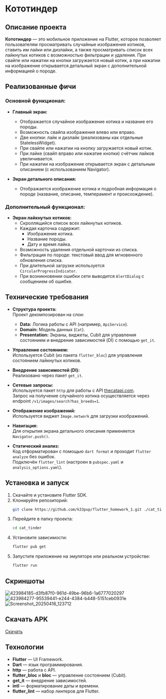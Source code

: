 # Кототиндер

## Описание проекта

**Кототиндер** — это мобильное приложение на Flutter, которое позволяет пользователям просматривать случайные изображения котиков, ставить им лайки или дизлайки, а также просматривать список всех лайкнутых котиков с возможностью фильтрации и удаления. При свайпе или нажатии на кнопки загружается новый котик, а при нажатии на изображение открывается детальный экран с дополнительной информацией о породе.

## Реализованные фичи

### Основной функционал:
- **Главный экран:**
    - Отображается случайное изображение котика и название его породы.
    - Возможность свайпа изображения влево или вправо.
    - Две кнопки: лайк и дизлайк (реализованы как отдельные StatelessWidget).
    - При свайпе или нажатии на кнопку загружается новый котик.
    - При лайке (свайп вправо или нажатие кнопки) счётчик лайков увеличивается.
    - При нажатии на изображение открывается экран с детальным описанием (с использованием Navigator).

- **Экран детального описания:**
    - Отображается изображение котика и подробная информация о породе (название, описание, темперамент и происхождение).

### Дополнительный функционал:
- **Экран лайкнутых котиков:**
    - Скроллящийся список всех лайкнутых котиков.
    - Каждая карточка содержит:
        - Изображение котика.
        - Название породы.
        - Дату и время лайка.
    - Возможность удаления отдельной карточки из списка.
    - Фильтрация по породе: текстовый ввод для мгновенного обновления списка.
    - При длительной загрузке используется `CircularProgressIndicator`.
    - При возникновении ошибки сети выводится `AlertDialog` с сообщением об ошибке.

## Технические требования

- **Структура проекта:**  
  Проект декомпозирован на слои:
    - **Data:** Логика работы с API (например, `ApiService`).
    - **Domain:** Модель данных (`Cat`).
    - **Presentation:** Экраны, виджеты, Cubit для управления состоянием и внедрение зависимостей (DI) с помощью `get_it`.

- **Управление состоянием:**  
  Используется Cubit (из пакета `flutter_bloc`) для управления состоянием лайкнутых котиков.

- **Внедрение зависимостей (DI):**  
  Реализовано через пакет `get_it`.

- **Сетевые запросы:**  
  Используется пакет `http` для работы с API [thecatapi.com](https://thecatapi.com).  
  Запрос на получение случайного котика осуществляется через endpoint `/v1/images/search?has_breeds=1`.

- **Отображение изображений:**  
  Используется виджет `Image.network` для загрузки изображений.

- **Навигация:**  
  Для открытия экрана детального описания применяется `Navigator.push()`.

- **Статический анализ:**  
  Код отформатирован с помощью `dart format` и проходит `flutter analyze` без ошибок.  
  Подключён `flutter_lint` (настроен в `pubspec.yaml` и `analysis_options.yaml`).

## Установка и запуск
1. Скачайте и установите Flutter SDK.
2. Клонируйте репозиторий:
   ```bash
   git clone https://github.com/k33pup/flutter_homework_1.git ./cat_tinder
   ```
3. Перейдите в папку проекта:
   ```bash
   cd cat_tinder
   ```
4. Установите зависимости:
   ```bash
   flutter pub get
   ```
5. Запустите приложение на эмуляторе или реальном устройстве:
   ```bash
   flutter run
   ```

## Скриншоты

![423984185-d3fb87f0-961d-49be-96b6-1a6777020297](https://github.com/user-attachments/assets/17abba94-4e9a-4214-9c39-9240a2d50a8c)
![423984277-95539441-e244-4384-b448-5151ceb0931e](https://github.com/user-attachments/assets/14339512-2dd8-4ae3-9846-62ec114ae923)
![Screenshot_20250416_123712](https://github.com/user-attachments/assets/17a54391-9f68-446f-be6c-f540cf42b102)


## Скачать APK
[Скачать](https://github.com/k33pup/flutter_homework_1/releases/tag/v1.0.0)

## Технологии
- **Flutter** — UI Framework.
- **Dart** — язык программирования.
- **http** — работа с API.
- **flutter_bloc** и **bloc** — управление состоянием (Cubit).
- **get_it** — внедрение зависимостей.
- **intl** — форматирование даты и времени.
- **flutter_lint** — набор линтеров для Flutter.


